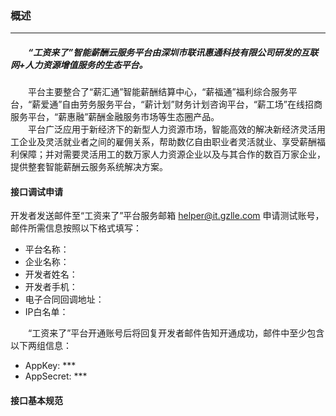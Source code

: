 ### 概述

***

##### &emsp;&emsp;“工资来了”智能薪酬云服务平台由深圳市联讯惠通科技有限公司研发的互联网+人力资源增值服务的生态平台。  
&emsp;&emsp;平台主要整合了“薪汇通”智能薪酬结算中心，“薪福通”福利综合服务平台，“薪爱通”自由劳务服务平台，“薪计划”财务计划咨询平台，“薪工场”在线招商服务平台，“薪惠融”薪酬金融服务市场等生态圈产品。  
&emsp;&emsp;平台广泛应用于新经济下的新型人力资源市场，智能高效的解决新经济灵活用工企业及灵活就业者之间的雇佣关系，帮助数亿自由职业者灵活就业、享受薪酬福利保障；并对需要灵活用工的数万家人力资源企业以及与其合作的数百万家企业，提供整套智能薪酬云服务系统解决方案。

#### 接口调试申请
开发者发送邮件至“工资来了”平台服务邮箱 helper@it.gzlle.com 申请测试账号，邮件所需信息按照以下格式填写：

* 平台名称：
* 企业名称：
* 开发者姓名：
* 开发者手机：
* 电子合同回调地址：
* IP白名单：

&emsp;&emsp;“工资来了”平台开通账号后将回复开发者邮件告知开通成功，邮件中至少包含以下两组信息：

* AppKey:  \*\*\*
* AppSecret: \*\*\*

#### 接口基本规范




